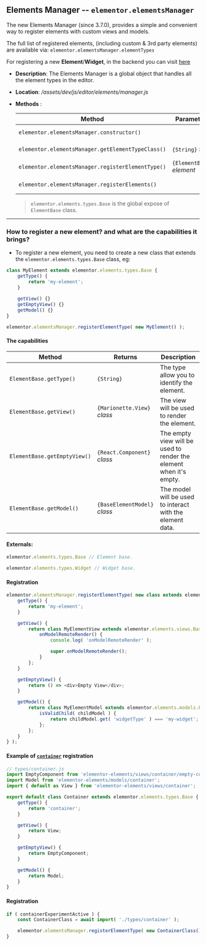## Elements Manager --  `elementor.elementsManager`
The new Elements Manager (since 3.7.0), provides a simple and convenient way to register elements with custom views and models.

The full list of registered elements, (including custom & 3rd party elements) are available via: `elementor.elementsManager.elementTypes`

For registering a new __Element__/__Widget__, in the backend you can visit [here](https://developers.elementor.com/docs/widgets/)
* **Description**: The Elements Manager is a global object that handles all the element types in the editor.
* **Location**: */assets/dev/js/editor/elements/manager.js*
* **Methods** : 

   | Method                                            | Parameters                                                          | Returns                            | Description                                                                         |
   |---------------------------------------------------|-----------------------------------------------------------------|------------------------------------|-------------------------------------------------------------------------------------|
   | `elementor.elementsManager.constructor()`         |                                                                 |                                    | Run `registerElements()`
   | `elementor.elementsManager.getElementTypeClass()` | `{String}` *type*                                               | `{ElementBase}` or `undefined`     | Return instance of element type.
   | `elementor.elementsManager.registerElementType()` | `{ElementBase}` *element*                                       |                                    | Register instance of element type.
   | `elementor.elementsManager.registerElements()`    |                                                                 |                                    | Register core elements.
  > `elementor.elements.types.Base` is the global expose of `ElementBase` class.

---

### How to register a new element? and what are the capabilities it brings?
* To register a new element, you need to create a new class that extends the `elementor.elements.types.Base` class, eg:
```javascript
class MyElement extends elementor.elements.types.Base {
	getType() {
		return 'my-element';
	}
	
	getView() {}
	getEmptyView() {}
	getModel() {}
}
```
```javascript
elementor.elementsManager.registerElementType( new MyElement() );
```
#### The capabilities

| Method                           | Returns                              | Description                   
|----------------------------------|--------------------------------------|-------------------------------------|
| `ElementBase.getType()`          | `{String}`                           | The type allow you to identify the element.                                      
| `ElementBase.getView()`          | `{Marionette.View}` *class*          | The view will be used to render the element.
| `ElementBase.getEmptyView()`     | `{React.Component}` *class*          | The empty view will be used to render the element when it's empty.
| `ElementBase.getModel()`         | `{BaseElementModel}` *class*         | The model will be used to interact with the element data.

#### Externals:
```javascript
elementor.elements.types.Base // Element base.
```
```javascript
elementor.elements.types.Widget // Widget base.
```

#### Registration
```javascript
elementor.elementsManager.registerElementType( new class extends elementor.elements.types.Widget {
	getType() {
		return 'my-element';
	}

	getView() {
		return class MyElementView extends elementor.elements.views.BaseWidget {
			onModelRemoteRender() {
				console.log( 'onModelRemoteRender' );

				super.onModelRemoteRender();
			}
		};
	}

	getEmptyView() {
		return () => <div>Empty View</div>;
	}

	getModel() {
		return class MyElementModel extends elementor.elements.models.Element {
			isValidChild( childModel ) {
				return childModel.get( 'widgetType' ) === 'my-widget'; // Allow only widget of type 'my-widget' to be added to this element.
			};
		};
	}
} );
```
#### Example of [`container`](../../../../../includes/elements/container.md) registration
```javascript
// types/container.js
import EmptyComponent from 'elementor-elements/views/container/empty-component';
import Model from 'elementor-elements/models/container';
import { default as View } from 'elementor-elements/views/container';

export default class Container extends elementor.elements.types.Base {
	getType() {
		return 'container';
	}

	getView() {
		return View;
	}

	getEmptyView() {
		return EmptyComponent;
	}

	getModel() {
		return Model;
	}
}
```
#### Registration
```javascript
if ( containerExperimentActive ) {
	const ContainerClass = await import( './types/container' );

	elementor.elementsManager.registerElementType( new ContainerClass() );
}
```
